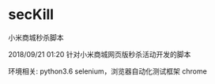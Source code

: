 # secKill
小米商城秒杀脚本

 2018/09/21 01:20 
针对小米商城网页版秒杀活动开发的脚本

环境相关:
  python3.6
  selenium，浏览器自动化测试框架
  chrome
